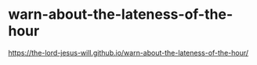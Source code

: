# warn-about-the-lateness-of-the-hour
https://the-lord-jesus-will.github.io/warn-about-the-lateness-of-the-hour/
